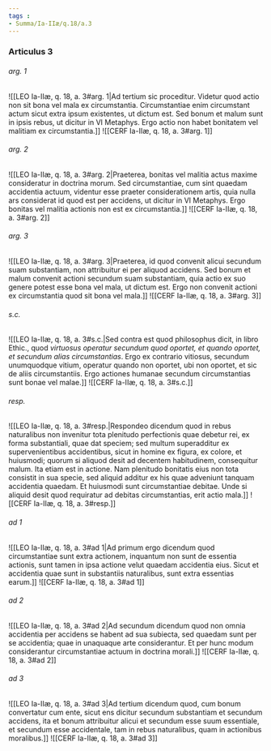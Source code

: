 ```yaml
---
tags : 
- Summa/Ia-IIæ/q.18/a.3
---
```


### Articulus 3

###### arg. 1
![[LEO Ia-IIæ, q. 18, a. 3#arg. 1|Ad tertium sic proceditur. Videtur quod actio non sit bona vel mala ex circumstantia. Circumstantiae enim circumstant actum sicut extra ipsum existentes, ut dictum est. Sed bonum et malum sunt in ipsis rebus, ut dicitur in VI Metaphys. Ergo actio non habet bonitatem vel malitiam ex circumstantia.]]
![[CERF Ia-IIæ, q. 18, a. 3#arg. 1]]

###### arg. 2
![[LEO Ia-IIæ, q. 18, a. 3#arg. 2|Praeterea, bonitas vel malitia actus maxime consideratur in doctrina morum. Sed circumstantiae, cum sint quaedam accidentia actuum, videntur esse praeter considerationem artis, quia nulla ars considerat id quod est per accidens, ut dicitur in VI Metaphys. Ergo bonitas vel malitia actionis non est ex circumstantia.]]
![[CERF Ia-IIæ, q. 18, a. 3#arg. 2]]

###### arg. 3
![[LEO Ia-IIæ, q. 18, a. 3#arg. 3|Praeterea, id quod convenit alicui secundum suam substantiam, non attribuitur ei per aliquod accidens. Sed bonum et malum convenit actioni secundum suam substantiam, quia actio ex suo genere potest esse bona vel mala, ut dictum est. Ergo non convenit actioni ex circumstantia quod sit bona vel mala.]]
![[CERF Ia-IIæ, q. 18, a. 3#arg. 3]]

###### s.c.
![[LEO Ia-IIæ, q. 18, a. 3#s.c.|Sed contra est quod philosophus dicit, in libro Ethic., quod *virtuosus operatur secundum quod oportet, et quando oportet, et secundum alias circumstantias*. Ergo ex contrario vitiosus, secundum unumquodque vitium, operatur quando non oportet, ubi non oportet, et sic de aliis circumstantiis. Ergo actiones humanae secundum circumstantias sunt bonae vel malae.]]
![[CERF Ia-IIæ, q. 18, a. 3#s.c.]]

###### resp.
![[LEO Ia-IIæ, q. 18, a. 3#resp.|Respondeo dicendum quod in rebus naturalibus non invenitur tota plenitudo perfectionis quae debetur rei, ex forma substantiali, quae dat speciem; sed multum superadditur ex supervenientibus accidentibus, sicut in homine ex figura, ex colore, et huiusmodi; quorum si aliquod desit ad decentem habitudinem, consequitur malum. Ita etiam est in actione. Nam plenitudo bonitatis eius non tota consistit in sua specie, sed aliquid additur ex his quae adveniunt tanquam accidentia quaedam. Et huiusmodi sunt circumstantiae debitae. Unde si aliquid desit quod requiratur ad debitas circumstantias, erit actio mala.]]
![[CERF Ia-IIæ, q. 18, a. 3#resp.]]

###### ad 1
![[LEO Ia-IIæ, q. 18, a. 3#ad 1|Ad primum ergo dicendum quod circumstantiae sunt extra actionem, inquantum non sunt de essentia actionis, sunt tamen in ipsa actione velut quaedam accidentia eius. Sicut et accidentia quae sunt in substantiis naturalibus, sunt extra essentias earum.]]
![[CERF Ia-IIæ, q. 18, a. 3#ad 1]]

###### ad 2
![[LEO Ia-IIæ, q. 18, a. 3#ad 2|Ad secundum dicendum quod non omnia accidentia per accidens se habent ad sua subiecta, sed quaedam sunt per se accidentia; quae in unaquaque arte considerantur. Et per hunc modum considerantur circumstantiae actuum in doctrina morali.]]
![[CERF Ia-IIæ, q. 18, a. 3#ad 2]]

###### ad 3
![[LEO Ia-IIæ, q. 18, a. 3#ad 3|Ad tertium dicendum quod, cum bonum convertatur cum ente, sicut ens dicitur secundum substantiam et secundum accidens, ita et bonum attribuitur alicui et secundum esse suum essentiale, et secundum esse accidentale, tam in rebus naturalibus, quam in actionibus moralibus.]]
![[CERF Ia-IIæ, q. 18, a. 3#ad 3]]

